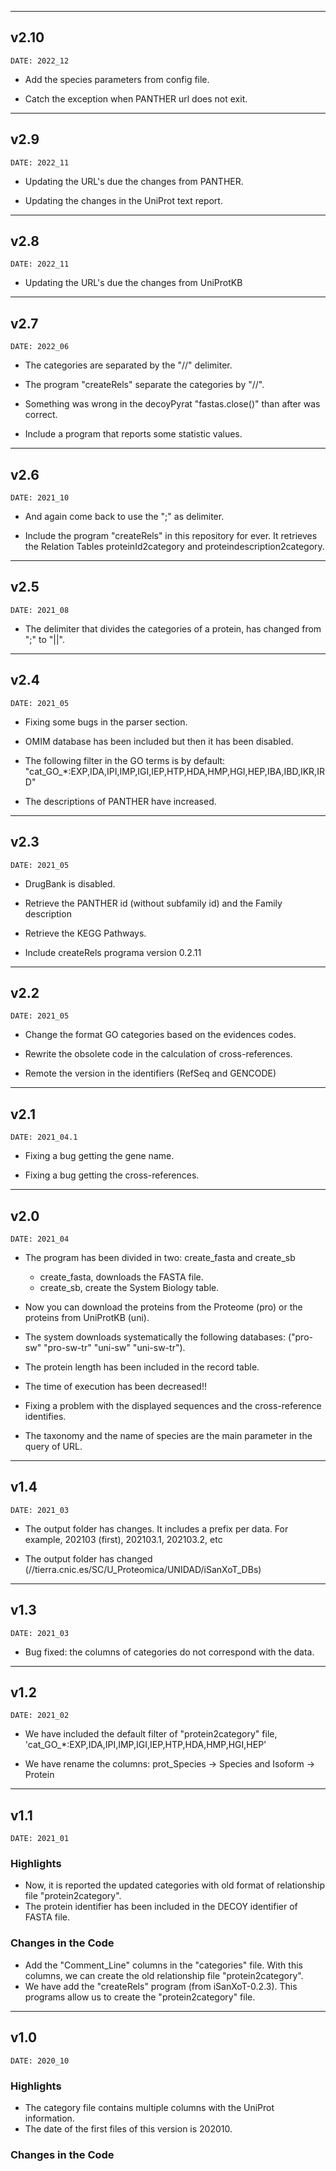 ___
## v2.10
```
DATE: 2022_12
```

+ Add the species parameters from config file.

+ Catch the exception when PANTHER url does not exit.

___
## v2.9
```
DATE: 2022_11
```

+ Updating the URL's due the changes from PANTHER.

+ Updating the changes in the UniProt text report.

___
## v2.8
```
DATE: 2022_11
```

+ Updating the URL's due the changes from UniProtKB

___
## v2.7
```
DATE: 2022_06
```

+ The categories are separated by the "//" delimiter.

+ The program "createRels" separate the categories by "//".

+ Something was wrong in the decoyPyrat "fastas.close()" than after was correct.

+ Include a program that reports some statistic values.

___
## v2.6
```
DATE: 2021_10
```

+ And again come back to use the ";" as delimiter.

+ Include the program "createRels" in this repository for ever. It retrieves the Relation Tables proteinId2category and proteindescription2category.

___
## v2.5
```
DATE: 2021_08
```

+ The delimiter that divides the categories of a protein, has changed from ";" to "||".
___
## v2.4
```
DATE: 2021_05
```

+ Fixing some bugs in the parser section.

+ OMIM database has been included but then it has been disabled.

+ The following filter in the GO terms is by default:
"cat_GO_*:EXP,IDA,IPI,IMP,IGI,IEP,HTP,HDA,HMP,HGI,HEP,IBA,IBD,IKR,IRD"

+ The descriptions of PANTHER have increased.

___
## v2.3
```
DATE: 2021_05
```

+ DrugBank is disabled.

+ Retrieve the PANTHER id (without subfamily id) and the Family description

+ Retrieve the KEGG Pathways.

+ Include createRels programa version 0.2.11

___
## v2.2
```
DATE: 2021_05
```

+ Change the format GO categories based on the evidences codes.

+ Rewrite the obsolete code in the calculation of cross-references.

+ Remote the version in the identifiers (RefSeq and GENCODE)

___
## v2.1
```
DATE: 2021_04.1
```

+ Fixing a bug getting the gene name.

+ Fixing a bug getting the cross-references.

___
## v2.0
```
DATE: 2021_04
```

+ The program has been divided in two: create_fasta and create_sb
    - create_fasta, downloads the FASTA file.
    - create_sb, create the System Biology table.
    
+ Now you can download the proteins from the Proteome (pro) or the proteins from UniProtKB (uni).

+ The system downloads systematically the following databases: ("pro-sw" "pro-sw-tr" "uni-sw" "uni-sw-tr").

+ The protein length has been included in the record table.

+ The time of execution has been decreased!!

+ Fixing a problem with the displayed sequences and the cross-reference identifies.

+ The taxonomy and the name of species are the main parameter in the query of URL.

___
## v1.4
```
DATE: 2021_03
```

+ The output folder has changes. It includes a prefix per data. For example, 202103 (first), 202103.1, 202103.2, etc

+ The output folder has changed (//tierra.cnic.es/SC/U_Proteomica/UNIDAD/iSanXoT_DBs)

___
## v1.3
```
DATE: 2021_03
```

+ Bug fixed: the columns of categories do not correspond with the data.

___
## v1.2
```
DATE: 2021_02
```

+ We have included the default filter of "protein2category" file, 'cat_GO_*:EXP,IDA,IPI,IMP,IGI,IEP,HTP,HDA,HMP,HGI,HEP'

+ We have rename the columns: prot_Species -> Species and Isoform -> Protein

___
## v1.1
```
DATE: 2021_01
```

### Highlights

+ Now, it is reported the updated categories with old format of relationship file "protein2category".
+ The protein identifier has been included in the DECOY identifier of FASTA file.

### Changes in the Code

+ Add the "Comment_Line" columns in the "categories" file. With this columns, we can create the old relationship file "protein2category".
+ We have add the "createRels" program (from iSanXoT-0.2.3). This programs allow us to create the "protein2category" file.

___
## v1.0
```
DATE: 2020_10
```

### Highlights

+ The category file contains multiple columns with the UniProt information.
+ The date of the first files of this version is 202010.

### Changes in the Code
